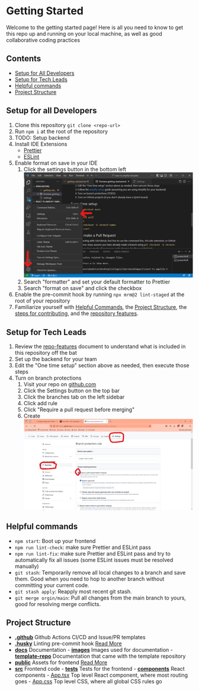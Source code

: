 # Getting Started

Welcome to the getting started page! Here is all you need to know to get this repo up and running on your local machine, as well as good collaborative coding practices

## Contents

- [Setup for All Developers](#setup-for-all-developers)
- [Setup for Tech Leads](#setup-for-tech-leads)
- [Helpful commands](#helpful-commands)
- [Project Structure](#project-structure)

## Setup for all Developers

1. Clone this repository `git clone <repo-url>`
2. Run `npm i` at the root of the repository
3. TODO: Setup backend
4. Install IDE Extensions
   - [Prettier](https://marketplace.visualstudio.com/items?itemName=esbenp.prettier-vscode)
   - [ESLint](https://marketplace.visualstudio.com/items?itemName=dbaeumer.vscode-eslint)
5. Enable format on save in your IDE
   1. Click the settings button in the bottom left  
      <img src="../images/vs-code-settings.png" alt="VSCode Settings 1" width="500"/>
   2. Search "formatter" and set your default formatter to Prettier
   3. Search "format on save" and click the checkbox
6. Enable the pre-commit hook by running `npx mrm@2 lint-staged` at the root of your repository
7. Familiarize yourself with [Helpful Commands](#helpful-commands), the [Project Structure](#project-structure), the [steps for contributing](./contributing.md), and the [repository features](./repo-features.md).

## Setup for Tech Leads

1. Review the [repo-features](./repo-features.md) document to understand what is included in this repository off the bat
2. Set up the backend for your team
3. Edit the "One time setup" section above as needed, then execute those steps
4. Turn on branch protections
   1. Visit your repo on [github.com](https://github.com)
   2. Click the Settings button on the top bar
   3. Click the branches tab on the left sidebar
   4. Click add rule
   5. Click "Require a pull request before merging"
   6. Create  
      <img src="../images/require-code-review.png" alt="Require Code Review" width="500"/>

## Helpful commands

- `npm start`: Boot up your frontend
- `npm run lint-check`: make sure Prettier and ESLint pass
- `npm run lint-fix`: make sure Prettier and ESLint pass and try to automatically fix all issues (some ESLint issues must be resolved manually)
- `git stash`: Temporarily remove all local changes to a branch and save them. Good when you need to hop to another branch without committing your current code.
- `git stash apply`: Reapply most recent git stash.
- `git merge orgin/main`: Pull all changes from the main branch to yours, good for resolving merge conflicts.

## Project Structure

- [**.github**](/.github) Github Actions CI/CD and Issue/PR templates
- [**.husky**](/.husky) Linting pre-commit hook [Read More](https://prettier.io/docs/en/precommit.html)
- [**docs**](/docs) Documentation
      - [**images**](/docs/images/) Images used for documentation
      - [**template-repo**](/docs/template-repo/) Documentation that came with the template repository
- [**public**](/public) Assets for frontend [Read More](https://create-react-app.dev/docs/using-the-public-folder/)
- [**src**](/src) Frontend code
      - [**tests**](/src/tests/) Tests for the frontend
      - [**components**](/src/components/) React components
      - [App.tsx](/src/App.tsx) Top level React component, where most routing goes
      - [App.css](/src/App.css) Top level CSS, where all global CSS rules go
